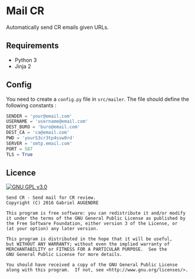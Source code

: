 # Mail CR
Automatically send CR emails given URLs.

## Requirements
- Python 3
- Jinja 2

## Config
You need to create a `config.py` file in `src/mailer`. The file should define the following constants :

```python
SENDER = 'your@email.com'
USERNAME = 'username@email.com'
DEST_BURO = 'buro@email.com'
DEST_CA = 'ca@email.com'
PWD = 'yourS3cr3tp4ssw0rd'
SERVER = 'smtp.email.com'
PORT = 587
TLS = True
```

## Licence

[![GNU GPL v3.0](http://www.gnu.org/graphics/gplv3-127x51.png)](http://www.gnu.org/licenses/gpl.html)

```
Send CR - Send mail for CR review.
Copyright (C) 2016 Gabriel AUGENDRE

This program is free software: you can redistribute it and/or modify
it under the terms of the GNU General Public License as published by
the Free Software Foundation, either version 3 of the License, or
(at your option) any later version.

This program is distributed in the hope that it will be useful,
but WITHOUT ANY WARRANTY; without even the implied warranty of
MERCHANTABILITY or FITNESS FOR A PARTICULAR PURPOSE.  See the
GNU General Public License for more details.

You should have received a copy of the GNU General Public License
along with this program.  If not, see <http://www.gnu.org/licenses/>.
```
